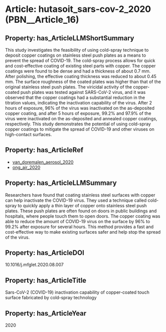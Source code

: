 # Article: __hutasoit_sars-cov-2_2020__ (PBN__Article_16)

## Property: has_ArticleLLMShortSummary

This study investigates the feasibility of using cold-spray technique to deposit copper coatings on stainless steel push plates as a means to prevent the spread of COVID-19. The cold-spray process allows for quick and cost-effective coating of existing steel parts with copper. The copper coatings were found to be dense and had a thickness of about 0.7 mm. After polishing, the effective coating thickness was reduced to about 0.45 mm. The surface roughness of the coated plates was higher than that of the original stainless steel push plates. The viricidal activity of the copper-coated push plates was tested against SARS-CoV-2 virus, and it was observed that the copper coatings had a substantial reduction in the titration values, indicating the inactivation capability of the virus. After 2 hours of exposure, 96% of the virus was inactivated on the as-deposited copper coating, and after 5 hours of exposure, 99.2% and 97.9% of the virus were inactivated on the as-deposited and annealed copper coatings, respectively. This study demonstrates the potential of using cold-spray copper coatings to mitigate the spread of COVID-19 and other viruses on high-contact surfaces.

## Property: has_ArticleRef

* [van_doremalen_aerosol_2020](../Article/PBN__Article_21)
* [ong_air_2020](../Article/PBN__Article_264)

## Property: has_ArticleLLMSummary

Researchers have found that coating stainless steel surfaces with copper can help inactivate the COVID-19 virus. They used a technique called cold-spray to quickly apply a thin layer of copper onto stainless steel push plates. These push plates are often found on doors in public buildings and hospitals, where people touch them to open doors. The copper coating was able to reduce the amount of COVID-19 virus on the surface by 96% to 99.2% after exposure for several hours. This method provides a fast and cost-effective way to make existing surfaces safer and help stop the spread of the virus.

## Property: has_ArticleDOI

10.1016/j.mfglet.2020.08.007

## Property: has_ArticleTitle

Sars-CoV-2 (COVID-19) inactivation capability of copper-coated touch surface fabricated by cold-spray technology

## Property: has_ArticleYear

2020

